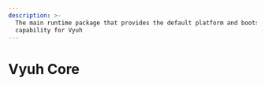 ```yaml
---
description: >-
  The main runtime package that provides the default platform and bootstrapping
  capability for Vyuh
---
```


# Vyuh Core


